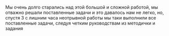 Мы очень долго старались над этой большой и сложной работой, мы отважно решали поставленные задачи и это давалось нам не легко, но, спустя 3 с лишним часа неотрывной работы мы таки выполнили все поставленные задачи, следуя четким руководствам из методички и задания
